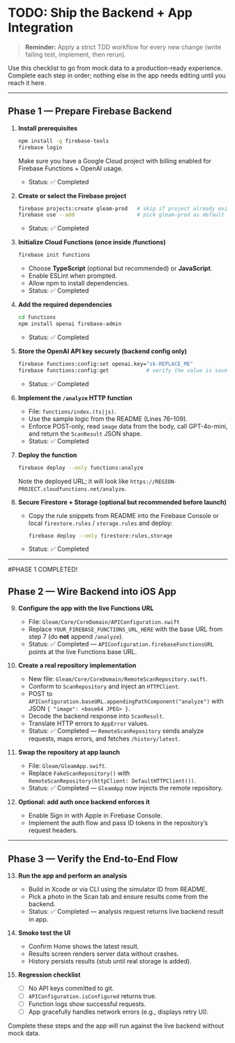# TODO: Ship the Backend + App Integration

> **Reminder:** Apply a strict TDD workflow for every new change (write failing test, implement, then rerun).

Use this checklist to go from mock data to a production-ready experience. Complete each step in order; nothing else in the app needs editing until you reach it here.

---

## Phase 1 — Prepare Firebase Backend

1. **Install prerequisites**
   ```bash
   npm install -g firebase-tools
   firebase login
   ```
   Make sure you have a Google Cloud project with billing enabled for Firebase Functions + OpenAI usage.
   - Status: ✅ Completed

2. **Create or select the Firebase project**
   ```bash
   firebase projects:create gleam-prod   # skip if project already exists
   firebase use --add                    # pick gleam-prod as default for this folder
   ```
   - Status: ✅ Completed

3. **Initialize Cloud Functions (once inside /functions)**
   ```bash
   firebase init functions
   ```
   - Choose **TypeScript** (optional but recommended) or **JavaScript**.
   - Enable ESLint when prompted.
   - Allow npm to install dependencies.
   - Status: ✅ Completed

4. **Add the required dependencies**
   ```bash
   cd functions
   npm install openai firebase-admin
   ```
   - Status: ✅ Completed

5. **Store the OpenAI API key securely (backend config only)**
   ```bash
   firebase functions:config:set openai.key="sk-REPLACE_ME"
   firebase functions:config:get            # verify the value is saved
   ```
   - Status: ✅ Completed

6. **Implement the `/analyze` HTTP function**
   - File: `functions/index.(ts|js)`.
   - Use the sample logic from the README (Lines 76–109).
   - Enforce POST-only, read `image` data from the body, call GPT-4o-mini, and return the `ScanResult` JSON shape.
   - Status: ✅ Completed

7. **Deploy the function**
   ```bash
   firebase deploy --only functions:analyze
   ```
   Note the deployed URL; it will look like `https://REGION-PROJECT.cloudfunctions.net/analyze`.

8. **Secure Firestore + Storage (optional but recommended before launch)**
   - Copy the rule snippets from README into the Firebase Console or local `firestore.rules` / `storage.rules` and deploy:
     ```bash
     firebase deploy --only firestore:rules,storage
     ```
   - Status: ✅ Completed

---
#PHASE 1 COMPLETED!

## Phase 2 — Wire Backend into iOS App

9. **Configure the app with the live Functions URL**
   - File: `Gleam/Core/CoreDomain/APIConfiguration.swift`
   - Replace `YOUR_FIREBASE_FUNCTIONS_URL_HERE` with the base URL from step 7 (do **not** append `/analyze`).
   - Status: ✅ Completed — `APIConfiguration.firebaseFunctionsURL` points at the live Functions base URL.

10. **Create a real repository implementation**
    - New file: `Gleam/Core/CoreDomain/RemoteScanRepository.swift`.
    - Conform to `ScanRepository` and inject an `HTTPClient`.
    - POST to `APIConfiguration.baseURL.appendingPathComponent("analyze")` with JSON `{ "image": <base64 JPEG> }`.
    - Decode the backend response into `ScanResult`.
    - Translate HTTP errors to `AppError` values.
    - Status: ✅ Completed — `RemoteScanRepository` sends analyze requests, maps errors, and fetches `/history/latest`.

11. **Swap the repository at app launch**
    - File: `Gleam/GleamApp.swift`.
    - Replace `FakeScanRepository()` with `RemoteScanRepository(httpClient: DefaultHTTPClient())`.
    - Status: ✅ Completed — `GleamApp` now injects the remote repository.

12. **Optional: add auth once backend enforces it**
    - Enable Sign in with Apple in Firebase Console.
    - Implement the auth flow and pass ID tokens in the repository’s request headers.

---

## Phase 3 — Verify the End-to-End Flow

13. **Run the app and perform an analysis**
    - Build in Xcode or via CLI using the simulator ID from README.
    - Pick a photo in the Scan tab and ensure results come from the backend.
    - Status: ✅ Completed — analysis request returns live backend result in app.

14. **Smoke test the UI**
    - Confirm Home shows the latest result.
    - Results screen renders server data without crashes.
    - History persists results (stub until real storage is added).

15. **Regression checklist**
    - [ ] No API keys committed to git.
    - [ ] `APIConfiguration.isConfigured` returns true.
    - [ ] Function logs show successful requests.
    - [ ] App gracefully handles network errors (e.g., displays retry UI).

Complete these steps and the app will run against the live backend without mock data.

